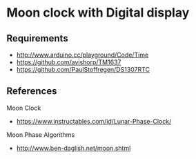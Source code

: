 Moon clock with Digital display
===

## Requirements

 * http://www.arduino.cc/playground/Code/Time
 * https://github.com/avishorp/TM1637
 * https://github.com/PaulStoffregen/DS1307RTC


## References

Moon Clock
* https://www.instructables.com/id/Lunar-Phase-Clock/

Moon Phase Algorithms
* http://www.ben-daglish.net/moon.shtml
